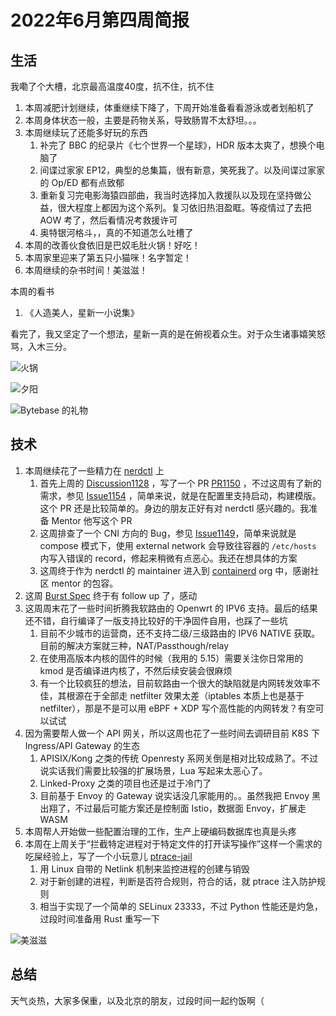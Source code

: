 # 2022年6月第四周简报

## 生活

我嘞了个大槽，北京最高温度40度，抗不住，抗不住

1. 本周减肥计划继续，体重继续下降了，下周开始准备看看游泳或者划船机了
2. 本周身体状态一般，主要是药物关系，导致肠胃不太舒坦。。。
3. 本周继续玩了还能多好玩的东西
    1. 补完了 BBC 的纪录片《七个世界一个星球》，HDR 版本太爽了，想换个电脑了
    2. 间谍过家家 EP12，典型的总集篇，很有新意，笑死我了。以及间谍过家家的 Op/ED 都有点致郁
    3. 重新复习完电影海猿四部曲，我当时选择加入救援队以及现在坚持做公益，很大程度上都因为这个系列。复习依旧热泪盈眶。等疫情过了去把 AOW 考了，然后看情况考救援许可
    4. 奥特银河格斗，，真的不知道怎么吐槽了
4. 本周的改善伙食依旧是巴奴毛肚火锅！好吃！
5. 本周家里迎来了第五只小猫咪！名字暂定！
6. 本周继续的杂书时间！美滋滋！

本周的看书

1. 《人造美人，星新一小说集》

看完了，我又坚定了一个想法，星新一真的是在俯视着众生。对于众生诸事嬉笑怒骂，入木三分。

![火锅](https://user-images.githubusercontent.com/7054676/175822713-8e0c656d-6b90-4e93-b1ac-a3ed5720dd80.png)

![夕阳](https://user-images.githubusercontent.com/7054676/175822734-9569d383-c4da-4bbb-85c1-6f7b19517a6c.png)


![Bytebase 的礼物](https://user-images.githubusercontent.com/7054676/175822818-9dac8949-d16f-4228-a987-970c2265e306.png)

## 技术

1. 本周继续花了一些精力在 [nerdctl](https://github.com/containerd/nerdctl) 上
    1. 首先上周的 [Discussion1128](https://github.com/containerd/nerdctl/discussions/1128) ，写了一个 PR [PR1150](https://github.com/containerd/nerdctl/pull/1150) ，不过这周有了新的需求，参见 [Issue1154](https://github.com/containerd/nerdctl/issues/1154#issuecomment-1162198719) ，简单来说，就是在配置里支持启动，构建模版。这个 PR 还是比较简单的。身边的朋友正好有对 nerdctl 感兴趣的。我准备 Mentor 他写这个 PR
    2. 这周排查了一个 CNI 方向的 Bug，参见 [Issue1149](https://github.com/containerd/nerdctl/issues/1149)，简单来说就是 compose 模式下，使用 external network 会导致往容器的 `/etc/hosts` 内写入错误的 record，修起来稍微有点恶心。我还在想具体的方案
    3. 这周终于作为 nerdctl 的 maintainer 进入到 [containerd](https://github.com/containerd) org 中，感谢社区 mentor 的包容。
2. 这周 [Burst Spec](https://github.com/opencontainers/runtime-spec/pull/1120) 终于有 follow up 了，感动
3. 这周周末花了一些时间折腾我软路由的 Openwrt 的 IPV6 支持。最后的结果还不错，自行编译了一版支持比较好的干净固件自用，也踩了一些坑
    1. 目前不少城市的运营商，还不支持二级/三级路由的 IPV6 NATIVE 获取。目前的解决方案就三种，NAT/Passthough/relay
    2. 在使用高版本内核的固件的时候（我用的 5.15）需要关注你日常用的 kmod 是否编译进内核了，不然后续安装会很麻烦
    3. 有一个比较疯狂的想法，目前软路由一个很大的缺陷就是内网转发效率不佳，其根源在于全部走 netfilter 效果太差（iptables 本质上也是基于 netfilter），那是不是可以用 eBPF + XDP 写个高性能的内网转发？有空可以试试
4. 因为需要帮人做一个 API 网关，所以这周也花了一些时间去调研目前 K8S 下 Ingress/API Gateway 的生态
    1. APISIX/Kong 之类的传统 Openresty 系网关倒是相对比较成熟了。不过说实话我们需要比较强的扩展场景，Lua 写起来太恶心了。
    2. Linked-Proxy 之类的项目也还是过于冷门了
    3. 目前基于 Envoy 的 Gateway 说实话没几家能用的。。虽然我把 Envoy 黑出翔了，不过最后可能方案还是控制面 Istio，数据面 Envoy，扩展走 WASM
5. 本周帮人开始做一些配置治理的工作，生产上硬编码数据库也真是头疼
6. 本周在上周关于“拦截特定进程对于特定文件的打开读写操作”这样一个需求的吃屎经验上，写了一个小玩意儿 [ptrace-jail](https://github.com/Zheaoli/ptrace-jail)
    1. 用 Linux 自带的 Netlink 机制来监控进程的创建与销毁
    2. 对于新创建的进程，判断是否符合规则，符合的话，就 ptrace 注入防护规则
    3. 相当于实现了一个简单的 SELinux 23333，不过 Python 性能还是灼急，过段时间准备用 Rust 重写一下

![美滋滋](https://user-images.githubusercontent.com/7054676/175823911-8e5a8bf7-2b43-46dd-8f08-8a872191ace5.png)

## 总结

天气炎热，大家多保重，以及北京的朋友，过段时间一起约饭啊（
